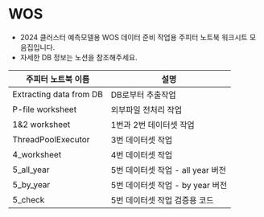 # WOS

* 2024 클러스터 예측모델용 WOS 데이터 준비 작업용 주피터 노트북 워크시트 모음집입니다.
* 자세한 DB 정보는 노션을 참조해주세요.


| 주피터 노트북 이름 | 설명 |
| --- | --- |
| Extracting data from DB | DB로부터 추출작업 |
| P-file worksheet | 외부파일 전처리 작업 |
| 1&2 worksheet | 1번과 2번 데이터셋 작업  |
| ThreadPoolExecutor | 3번 데이터셋 작업 |
| 4_worksheet | 4번 데이터셋 작업 |
| 5_all_year | 5번 데이터셋 작업 - all year 버전 |
| 5_by_year | 5번 데이터셋 작업 - by year 버전 |
| 5_check | 5번 데이터셋 작업 검증용 코드 |


